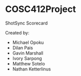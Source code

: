 # COSC412Project
ShotSync Scorecard

Created by:
- Michael Opoku
- Dilan Pais
- Gavin Marshall
- Ivory Sarpong
- Matthew Sotelo
- Nathan Ketterlinus
